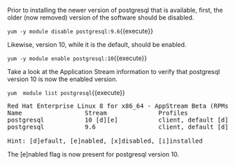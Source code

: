 Prior to installing the newer version of postgresql that is available, first, the older (now removed) version of the software
should be disabled.

`yum -y module disable postgresql:9.6`{{execute}}

Likewise, version 10, while it is the default, should be enabled.

`yum -y module enable postgresql:10`{{execute}}

Take a look at the Application Stream information to verify that postgresql version 10 is now the enabled
version.

`yum  module list postgresql`{{execute}}

<pre class="file">
Red Hat Enterprise Linux 8 for x86_64 - AppStream Beta (RPMs)
Name                 Stream              Profiles                         Summary
postgresql           10 [d][e]           client, default [d]              postgresql module
postgresql           9.6                 client, default [d]              postgresql module

Hint: [d]efault, [e]nabled, [x]disabled, [i]installed
</pre>

The [e]nabled flag is now present for postgresql version 10.
